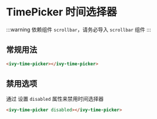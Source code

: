 # TimePicker 时间选择器

:::warning
依赖组件 `scrollbar`，请务必导入 `scrollbar` 组件
:::

## 常规用法

<ivy-time-picker></ivy-time-picker>

```html
<ivy-time-picker></ivy-time-picker>
```

## 禁用选项

通过 设置 `disabled` 属性来禁用时间选择器

<ivy-time-picker disabled></ivy-time-picker>

```html
<ivy-time-picker disabled></ivy-time-picker>
```
